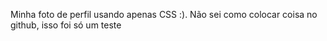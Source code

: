 Minha foto de perfil usando apenas CSS :).
Não sei como colocar coisa no github, isso foi só um teste
